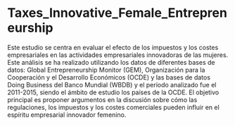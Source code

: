 # Taxes_Innovative_Female_Entrepreneurship

Este estudio se centra en evaluar el efecto de los impuestos y los costes empresariales en las actividades empresariales innovadoras de las mujeres. Este análisis se ha realizado utilizando los datos de diferentes bases de datos: Global Entrepreneurship Monitor (GEM), Organización para la Cooperación y el Desarrollo Económicos (OCDE) y las bases de datos Doing Business del Banco Mundial (WBDB) y el período analizado fue el 2011-2015, siendo el ámbito de estudio los países de la OCDE. El objetivo principal es proponer argumentos en la discusión sobre cómo las regulaciones, los impuestos y los costes comerciales pueden influir en el espíritu empresarial innovador femenino.
